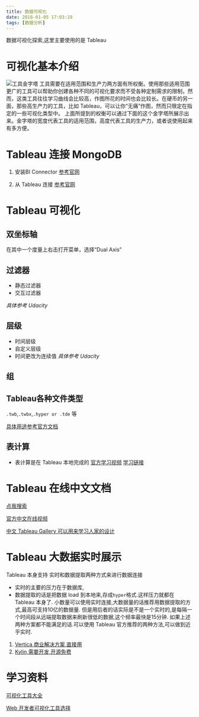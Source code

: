 ```yaml
---
title: 数据可视化
date: 2018-01-05 17:03:19
tags: [数据分析]
---
```

数据可视化探索,这里主要使用的是 Tableau<!--more-->


# 可视化基本介绍
![工具金字塔](https://ws1.sinaimg.cn/large/006tNc79gy1fqjaobs8bwj30o60jr0t7.jpg)
工具需要在适用范围和生产力两方面有所权衡。使用那些适用范围更广的工具可以帮助你创建各种不同的可视化要求而不受各种定制需求的限制，然而，这类工具往往学习曲线会比较高，作图所花的时间也会比较长。在硬币的另一面，那些高生产力的工具，比如 Tableau，可以让你“无痛”作图，然而只限定在指定的一些可视化类型中。
上面所提到的权衡可以通过下面的这个金字塔所展示出来。金字塔的宽度代表工具的适用范围，高度代表工具的生产力，或者说使用起来有多方便。


# Tableau 连接 MongoDB
1.  安装BI Connector [参考官网](https://docs.mongodb.com/bi-connector/master/tutorial/install-bi-connector-macos/)

2. 从 Tableau 连接 [参考官网](https://docs.mongodb.com/bi-connector/master/connect/tableau/)


# Tableau 可视化
## 双坐标轴
在其中一个度量上右击打开菜单，选择“Dual Axis”

## 过滤器
- 静态过滤器
- 交互过滤器

_具体参考 Udacity_

## 层级
- 时间层级
- 自定义层级
- 时间更改为连续值
_具体参考 Udacity_

## 组

## Tableau各种文件类型
`.twb`,`.twbx`,`.hyper or .tde` 等

[具体用途参考官方文档](https://onlinehelp.tableau.com/current/pro/desktop/zh-cn/help.html#environ_filesandfolders.html%3FTocPath%3D%25E5%2585%25A5%25E9%2597%25A8%25E6%258C%2587%25E5%258D%2597%7C%25E6%25B5%258F%25E8%25A7%2588%2520Tableau%2520%25E7%258E%25AF%25E5%25A2%2583%7C_____5)

## 表计算
- 表计算是在 Tableau 本地完成的
[官方学习视频](https://www.tableau.com/zh-cn/learn/training)
[学习链接](https://www.tableau.com/zh-cn/about/blog/2017/2/top-10-tableau-table-calculations-65417)


# Tableau 在线中文文档
[点我搜索](https://onlinehelp.tableau.com/current/pro/desktop/zh-cn/help.html)

[官方中文在线视频](https://www.tableau.com/zh-cn/learn/training)

[中文 Tableau Gallery 可以用来学习人家的设计](https://www.tableau.com/zh-cn/solutions/gallery?build=10500.18.0305.1200&edition=pro&lang=zh-cn&platform=mac&version=10.5)


# Tableau 大数据实时展示
Tableau 本身支持 实时和数据提取两种方式来进行数据连接
- 实时的主要的压力在于数据库,
- 数据提取的话是把数据 load 到本地来,存成`hyper`格式.这样压力就都在 Tableau 本身了.
小数量可以使用实时连接,大数据量的话推荐用数据提取的方式,最高可支持10亿的数据量.
但是用后者的话实际是不是一个实时的,是每隔一个时间段从远端提取数据来刷新很低的数据,这个频率最快是15分钟.
如果上述两种方案都不能满足的话.可以使用 Tableau 官方推荐的两种方法,可以做到近乎实时.
1. [Vertica,商业解决方案,直接用](https://www.tableau.com/zh-cn/node/74656)
2. [Kylin,需要开发,开源免费](http://kylin.apache.org/cn/docs23/tutorial/tableau.html)

# 学习资料
[可视化工具大全](https://mp.weixin.qq.com/s?__biz=MzI0NzE3NTAzOA==&mid=2652112929&idx=1&sn=5aa22b52d91557f88fcd5114d0fe0529&chksm=f254aa30c5232326d2ee1dec1f931c4a8ad773c371766739bc15cb76ffe5619dfbcbe3638c9e&scene=21#wechat_redirect)

[Web 开发者可视化工具选择](https://mp.weixin.qq.com/s?__biz=MzI0NzE3NTAzOA==&mid=2652109247&idx=1&sn=03728c4ab665462273bdc5f42433a1b5&chksm=f2535baec524d2b89e2743992b4cc51b241e1a0062351f9f494875e8a119b048c7a46f90dd8e&scene=21#wechat_redirect)
